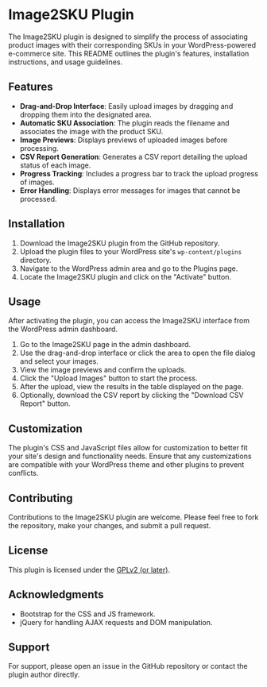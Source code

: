 # Image2SKU Plugin

The Image2SKU plugin is designed to simplify the process of associating product images with their corresponding SKUs in your WordPress-powered e-commerce site. This README outlines the plugin's features, installation instructions, and usage guidelines.

## Features

- **Drag-and-Drop Interface**: Easily upload images by dragging and dropping them into the designated area.
- **Automatic SKU Association**: The plugin reads the filename and associates the image with the product SKU.
- **Image Previews**: Displays previews of uploaded images before processing.
- **CSV Report Generation**: Generates a CSV report detailing the upload status of each image.
- **Progress Tracking**: Includes a progress bar to track the upload progress of images.
- **Error Handling**: Displays error messages for images that cannot be processed.

## Installation

1. Download the Image2SKU plugin from the GitHub repository.
2. Upload the plugin files to your WordPress site's `wp-content/plugins` directory.
3. Navigate to the WordPress admin area and go to the Plugins page.
4. Locate the Image2SKU plugin and click on the "Activate" button.

## Usage

After activating the plugin, you can access the Image2SKU interface from the WordPress admin dashboard.

1. Go to the Image2SKU page in the admin dashboard.
2. Use the drag-and-drop interface or click the area to open the file dialog and select your images.
3. View the image previews and confirm the uploads.
4. Click the "Upload Images" button to start the process.
5. After the upload, view the results in the table displayed on the page.
6. Optionally, download the CSV report by clicking the "Download CSV Report" button.

## Customization

The plugin's CSS and JavaScript files allow for customization to better fit your site's design and functionality needs. Ensure that any customizations are compatible with your WordPress theme and other plugins to prevent conflicts.

## Contributing

Contributions to the Image2SKU plugin are welcome. Please feel free to fork the repository, make your changes, and submit a pull request.

## License

This plugin is licensed under the [GPLv2 (or later)](https://www.gnu.org/licenses/gpl-2.0.html).

## Acknowledgments

- Bootstrap for the CSS and JS framework.
- jQuery for handling AJAX requests and DOM manipulation.

## Support

For support, please open an issue in the GitHub repository or contact the plugin author directly.

